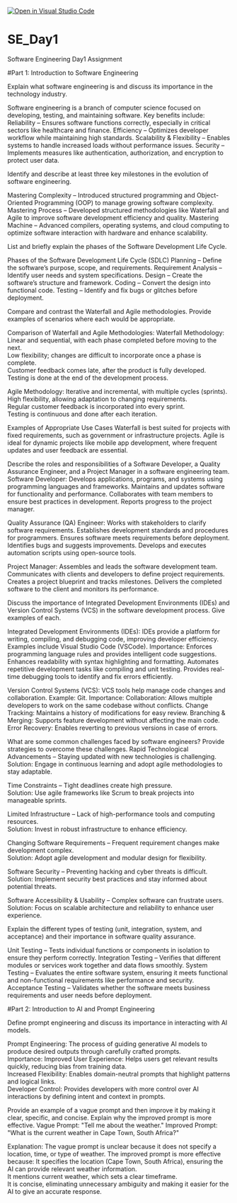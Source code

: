 [![Open in Visual Studio Code](https://classroom.github.com/assets/open-in-vscode-2e0aaae1b6195c2367325f4f02e2d04e9abb55f0b24a779b69b11b9e10269abc.svg)](https://classroom.github.com/online_ide?assignment_repo_id=18444634&assignment_repo_type=AssignmentRepo)
# SE_Day1
Software Engineering Day1 Assignment

#Part 1: Introduction to Software Engineering

Explain what software engineering is and discuss its importance in the technology industry.

Software engineering is a branch of computer science focused on developing, testing, and maintaining software. Key benefits include:
Reliability – Ensures software functions correctly, especially in critical sectors like healthcare and finance.
Efficiency – Optimizes developer workflow while maintaining high standards.
Scalability & Flexibility – Enables systems to handle increased loads without performance issues.
Security – Implements measures like authentication, authorization, and encryption to protect user data.

Identify and describe at least three key milestones in the evolution of software engineering.

Mastering Complexity – Introduced structured programming and Object-Oriented Programming (OOP) to manage growing software complexity.
Mastering Process – Developed structured methodologies like Waterfall and Agile to improve software development efficiency and quality.
Mastering Machine – Advanced compilers, operating systems, and cloud computing to optimize software interaction with hardware and enhance scalability.

List and briefly explain the phases of the Software Development Life Cycle.

Phases of the Software Development Life Cycle (SDLC)
Planning – Define the software’s purpose, scope, and requirements.
Requirement Analysis – Identify user needs and system specifications.
Design – Create the software’s structure and framework.
Coding – Convert the design into functional code.
Testing – Identify and fix bugs or glitches before deployment. 


Compare and contrast the Waterfall and Agile methodologies. Provide examples of scenarios where each would be appropriate.

Comparison of Waterfall and Agile Methodologies: 
Waterfall Methodology:  
Linear and sequential, with each phase completed before moving to the next.  
Low flexibility; changes are difficult to incorporate once a phase is complete.  
Customer feedback comes late, after the product is fully developed.  
Testing is done at the end of the development process.
  
Agile Methodology: 
Iterative and incremental, with multiple cycles (sprints).  
High flexibility, allowing adaptation to changing requirements.  
Regular customer feedback is incorporated into every sprint.  
Testing is continuous and done after each iteration.  

Examples of Appropriate Use Cases 
Waterfall is best suited for projects with fixed requirements, such as government or infrastructure projects. Agile is ideal for dynamic projects like mobile app development, where frequent updates and user feedback are essential.

Describe the roles and responsibilities of a Software Developer, a Quality Assurance Engineer, and a Project Manager in a software engineering team.
Software Developer:
Develops applications, programs, and systems using programming languages and frameworks.
Maintains and updates software for functionality and performance.
Collaborates with team members to ensure best practices in development.
Reports progress to the project manager.

Quality Assurance (QA) Engineer:
Works with stakeholders to clarify software requirements.
Establishes development standards and procedures for programmers.
Ensures software meets requirements before deployment.
Identifies bugs and suggests improvements.
Develops and executes automation scripts using open-source tools.

Project Manager:
Assembles and leads the software development team.
Communicates with clients and developers to define project requirements.
Creates a project blueprint and tracks milestones.
Delivers the completed software to the client and monitors its performance.

Discuss the importance of Integrated Development Environments (IDEs) and Version Control Systems (VCS) in the software development process. Give examples of each.

Integrated Development Environments (IDEs): IDEs provide a platform for writing, compiling, and debugging code, improving developer efficiency. Examples include Visual Studio Code (VSCode).
Importance:
Enforces programming language rules and provides intelligent code suggestions.
Enhances readability with syntax highlighting and formatting.
Automates repetitive development tasks like compiling and unit testing.
Provides real-time debugging tools to identify and fix errors efficiently.

Version Control Systems (VCS): VCS tools help manage code changes and collaboration. Example: Git.
Importance:
Collaboration: Allows multiple developers to work on the same codebase without conflicts.
Change Tracking: Maintains a history of modifications for easy review.
Branching & Merging: Supports feature development without affecting the main code.
Error Recovery: Enables reverting to previous versions in case of errors.

What are some common challenges faced by software engineers? Provide strategies to overcome these challenges.
Rapid Technological Advancements – Staying updated with new technologies is challenging.  
Solution: Engage in continuous learning and adopt agile methodologies to stay adaptable.  

Time Constraints – Tight deadlines create high pressure.  
Solution: Use agile frameworks like Scrum to break projects into manageable sprints.  

Limited Infrastructure – Lack of high-performance tools and computing resources.  
Solution: Invest in robust infrastructure to enhance efficiency.  

Changing Software Requirements – Frequent requirement changes make development complex.  
Solution: Adopt agile development and modular design for flexibility.  

Software Security – Preventing hacking and cyber threats is difficult.  
Solution: Implement security best practices and stay informed about potential threats.  

Software Accessibility & Usability – Complex software can frustrate users.  
Solution: Focus on scalable architecture and reliability to enhance user experience.


Explain the different types of testing (unit, integration, system, and acceptance) and their importance in software quality assurance.

Unit Testing – Tests individual functions or components in isolation to ensure they perform correctly.
Integration Testing – Verifies that different modules or services work together and data flows smoothly.
System Testing – Evaluates the entire software system, ensuring it meets functional and non-functional requirements like performance and security.
Acceptance Testing – Validates whether the software meets business requirements and user needs before deployment.


#Part 2: Introduction to AI and Prompt Engineering


Define prompt engineering and discuss its importance in interacting with AI models.

Prompt Engineering: The process of guiding generative AI models to produce desired outputs through carefully crafted prompts.  
Importance: 
Improved User Experience: Helps users get relevant results quickly, reducing bias from training data.  
Increased Flexibility: Enables domain-neutral prompts that highlight patterns and logical links.  
Developer Control: Provides developers with more control over AI interactions by defining intent and context in prompts.


Provide an example of a vague prompt and then improve it by making it clear, specific, and concise. Explain why the improved prompt is more effective.
Vague Prompt: "Tell me about the weather."
Improved Prompt: "What is the current weather in Cape Town, South Africa?"

Explanation:
The vague prompt is unclear because it does not specify a location, time, or type of weather. The improved prompt is more effective because:
It specifies the location (Cape Town, South Africa), ensuring the AI can provide relevant weather information.  
It mentions current weather, which sets a clear timeframe.  
It is concise, eliminating unnecessary ambiguity and making it easier for the AI to give an accurate response.
